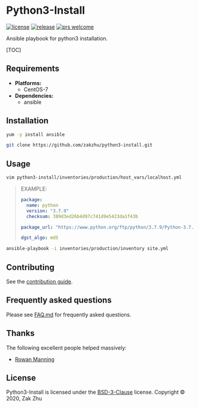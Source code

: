 # Python3-Install

<!-- [![build status][shield-build]][info-build] -->
<!-- [![gitter room][shield-gitter]][info-gitter] -->

[![license][shield-license]][info-license]
[![release][shield-release]][info-release]
[![prs welcome][shield-prs]][info-prs]

Ansible playbook for python3 installation.

[TOC]

## Requirements

- **Platforms:**
  - CentOS-7
- **Dependencies:**
  - ansible

## Installation

```bash
yum -y install ansible 
```

```bash
git clone https://github.com/zakzhu/python3-install.git
```

## Usage

```bash
vim python3-install/inventories/production/host_vars/localhost.yml
```

> EXAMPLE:
>
> ```yaml
> package:
>   name: python
>   version: "3.7.9"
>   checksum: 389d3ed26b4d97c741d9e5423da1f43b
> 
> package_url: "https://www.python.org/ftp/python/3.7.9/Python-3.7.9.tar.xz"
> 
> dgst_algo: md5
> ```

```bash
ansible-playbook -i inventories/production/inventory site.yml
```

## Contributing

See the [contribution guide][info-contribute].

## Frequently asked questions

Please see [FAQ.md][info-faq] for frequently asked questions.

## Thanks

The following excellent people helped massively:

- [Rowan Manning](https://rowanmanning.com)

## License

Python3-Install is licensed under the [BSD-3-Clause][info-license] license.
Copyright &copy; 2020, Zak Zhu

[info-build]: https://travis-ci.org/github/zakzhu/python3-install
[info-contribute]: CONTRIBUTING.md
[info-faq]: FAQ.md
[info-gitter]: https://gitter.im/zakzhu/python3-install
[info-license]: LICENSE
[info-release]: https://github.com/zakzhu/python3-install/releases
[info-prs]: https://github.com/zakzhu/python3-install/pulls
[shield-build]: https://img.shields.io/travis/zakzhu/python3-install
[shield-gitter]: https://img.shields.io/gitter/room/zakzhu/python3-install
[shield-license]: https://img.shields.io/github/license/zakzhu/python3-install
[shield-release]: https://img.shields.io/github/v/release/zakzhu/python3-install
[shield-prs]: https://img.shields.io/badge/PRs-welcome-brightgreen
